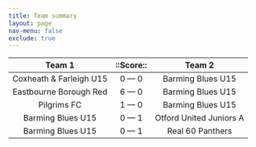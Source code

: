 ```yaml
---
title: Team summary
layout: page
nav-menu: false
exclude: true
---
```




|         Team 1          |  ::Score::  |         Team 2          |
|:-----------------------:|:-----------:|:-----------------------:|
| Coxheath & Farleigh U15 | 0 &mdash; 0 |    Barming Blues U15    |
| Eastbourne Borough Red  | 6 &mdash; 0 |    Barming Blues U15    |
|       Pilgrims FC       | 1 &mdash; 0 |    Barming Blues U15    |
|    Barming Blues U15    | 0 &mdash; 1 | Otford United Juniors A |
|    Barming Blues U15    | 0 &mdash; 1 |    Real 60 Panthers     |

 <br /><br /><br />